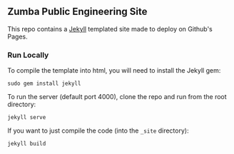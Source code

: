 ## Zumba Public Engineering Site

This repo contains a [Jekyll](https://github.com/mojombo/jekyll) templated site made
to deploy on Github's Pages.

### Run Locally

To compile the template into html, you will need to install the Jekyll gem:

```shell
sudo gem install jekyll
```

To run the server (default port 4000), clone the repo and run from the root directory:

```shell
jekyll serve
```

If you want to just compile the code (into the `_site` directory):

```shell
jekyll build
```
